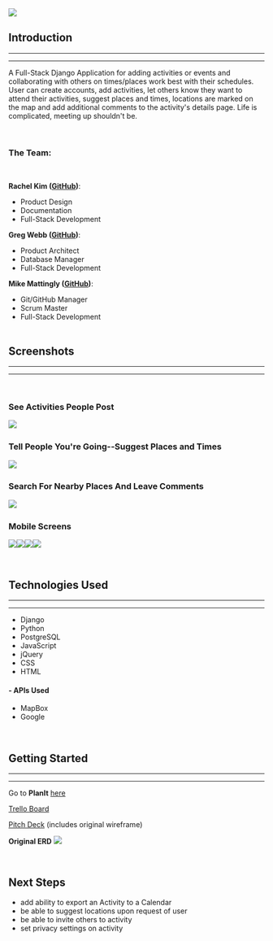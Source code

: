 <img src="https://i.imgur.com/wQj48sU.png">




## Introduction
----
----
A Full-Stack Django Application for adding activities or events and collaborating with others on times/places work best with their schedules. User can create accounts, add activities, let others know they want to attend their activities, suggest places and times, locations are marked on the map and add additional comments to the activity's details page. Life is complicated, meeting up shouldn't be. 

<br>

### **The Team**:
<br>

**Rachel Kim (<a href="https://github.com/bosunkim92">GitHub</a>)**: 
- Product Design
- Documentation
- Full-Stack Development

**Greg Webb (<a href="https://github.com/gregwebb">GitHub</a>)**:
- Product Architect
- Database Manager
- Full-Stack Development

**Mike Mattingly (<a href="https://github.com/c-mattingly">GitHub</a>)**:
- Git/GitHub Manager
- Scrum Master
- Full-Stack Development
<br><br>

## Screenshots
----
----
<br>

### **See Activities People Post**
<img src="https://i.imgur.com/JzCNPCn.png">
&nbsp

### **Tell People You're Going--Suggest Places and Times**
<img src="https://i.imgur.com/H6VQvLp.png">
&nbsp

### **Search For Nearby Places And Leave Comments**
<img src="https://i.imgur.com/psaf7Fw.png">
&nbsp

### **Mobile Screens**
<img src="https://i.imgur.com/76ofAUQ.png"><img src="https://i.imgur.com/GtKJIqe.png"><img src="https://i.imgur.com/TEHeyLE.png"><img src="https://i.imgur.com/sSu5L6j.png">

<br>

## **Technologies Used**
----
----
- Django
- Python
- PostgreSQL
- JavaScript
- jQuery
- CSS
- HTML

#### - APIs Used
- MapBox
- Google

<br>

## Getting Started
----
----
Go to **PlanIt** <a href="https://planit2.herokuapp.com/">here</a>

<a href="https://trello.com/b/KhTiYks4/planit">Trello Board</a>

<a href="https://docs.google.com/presentation/d/1vnRzz3oAnr2e8I3JITOsKBd6ERnGNZxCFFqFRQLV8vo/edit?usp=sharing">Pitch Deck</a> (includes original wireframe)

**Original ERD**
<img src="https://i.imgur.com/FHzdpdU.png">

<br>

## Next Steps
- add ability to export an Activity to a Calendar
- be able to suggest locations upon request of user
- be able to invite others to activity
- set privacy settings on activity